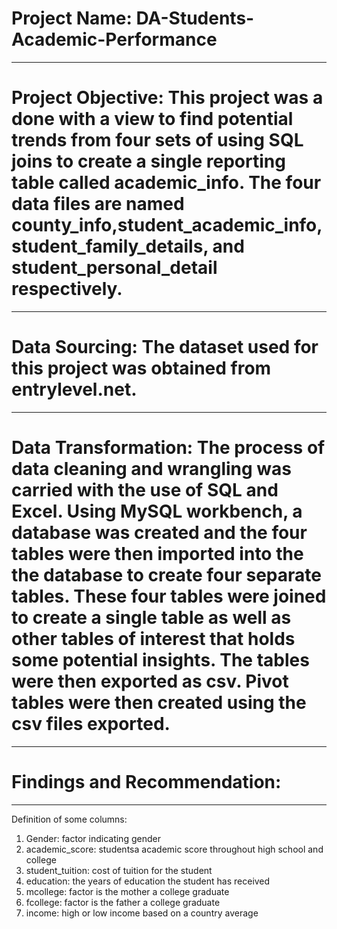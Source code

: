 # Project Name: DA-Students-Academic-Performance
----
# Project Objective: This project  was a done with a view to find potential trends from four sets of  using SQL joins to create a single reporting table called academic_info. The four data files are named county_info,student_academic_info,student_family_details, and student_personal_detail respectively.
----

# Data Sourcing: The dataset used for this project was obtained from entrylevel.net. 

----
# Data Transformation: The process of data cleaning and wrangling was carried with the use of SQL and Excel. Using MySQL workbench, a database was created and the four tables were then imported into the the database to create four separate tables. These four tables were joined to create a single table as well as other tables of interest that holds some potential insights. The tables were then exported as csv. Pivot tables were then created using the csv files exported.
----

# Findings and Recommendation:


----
Definition of some columns:
1. Gender: factor indicating gender
2. academic_score: studentsa academic score throughout high school and college
3. student_tuition: cost of tuition for the student
4. education: the years of education the student has received
5. mcollege: factor is the mother a college graduate
6. fcollege: factor is the father a college graduate
7. income: high or low income based on a country average




